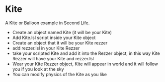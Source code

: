 # Kite

A Kite or Balloon example in Second Life.

- Create an object named Kite (it will be your Kite)
- Add Kite.lsl script inside your Kite object
- Create an object that it will be your Kite rezzer
- add rezzer.lsl in your Kite Rezzer
- take your scripted Kite and add it into the Rezzer object, in this way Kite Rezzer will have your Kite and rezzer.lsl
- Wear your Kite Rezzer object, Kite will appear in world and it will follow you if you look at the sky
- You can modify physics of the Kite as you like

